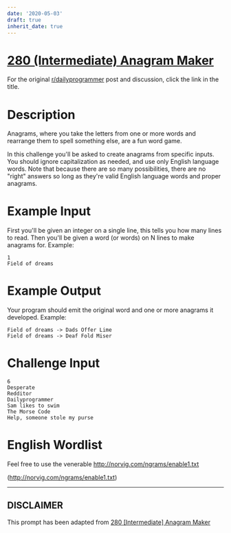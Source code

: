 ```yaml
---
date: '2020-05-03'
draft: true
inherit_date: true
---
```


# [280 (Intermediate) Anagram Maker](https://www.reddit.com/r/dailyprogrammer/comments/4zcly2/20160824_challenge_280_intermediate_anagram_maker/)

For the original [r/dailyprogrammer](https://www.reddit.com/r/dailyprogrammer/) post and discussion, click the link in the title.

# Description
Anagrams, where you take the letters from one or more words and rearrange them to spell something else, are a fun word game. 

In this challenge you'll be asked to create anagrams from specific inputs. You should ignore capitalization as needed, and use only English language words. Note that because there are so many possibilities, there are no "right" answers so long as they're valid English language words and proper anagrams. 

# Example Input
First you'll be given an integer on a single line, this tells you how many lines to read. Then you'll be given a word (or words) on N lines to make anagrams for. Example:


```
1
Field of dreams
```
# Example Output
Your program should emit the original word and one or more anagrams it developed. Example:


```
Field of dreams -> Dads Offer Lime
Field of dreams -> Deaf Fold Miser
```
# Challenge Input

```
6
Desperate
Redditor
Dailyprogrammer
Sam likes to swim
The Morse Code
Help, someone stole my purse
```
# English Wordlist
Feel free to use the venerable http://norvig.com/ngrams/enable1.txt 

(http://norvig.com/ngrams/enable1.txt)

----
## **DISCLAIMER**
This prompt has been adapted from [280 [Intermediate] Anagram Maker](https://www.reddit.com/r/dailyprogrammer/comments/4zcly2/20160824_challenge_280_intermediate_anagram_maker/
)

